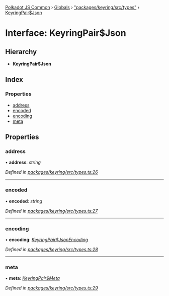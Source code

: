 [Polkadot JS Common](../README.md) › [Globals](../globals.md) › ["packages/keyring/src/types"](../modules/_packages_keyring_src_types_.md) › [KeyringPair$Json](_packages_keyring_src_types_.keyringpair_json.md)

# Interface: KeyringPair$Json

## Hierarchy

* **KeyringPair$Json**

## Index

### Properties

* [address](_packages_keyring_src_types_.keyringpair_json.md#address)
* [encoded](_packages_keyring_src_types_.keyringpair_json.md#encoded)
* [encoding](_packages_keyring_src_types_.keyringpair_json.md#encoding)
* [meta](_packages_keyring_src_types_.keyringpair_json.md#meta)

## Properties

###  address

• **address**: *string*

*Defined in [packages/keyring/src/types.ts:26](https://github.com/polkadot-js/common/blob/72281008/packages/keyring/src/types.ts#L26)*

___

###  encoded

• **encoded**: *string*

*Defined in [packages/keyring/src/types.ts:27](https://github.com/polkadot-js/common/blob/72281008/packages/keyring/src/types.ts#L27)*

___

###  encoding

• **encoding**: *[KeyringPair$JsonEncoding](_packages_keyring_src_types_.keyringpair_jsonencoding.md)*

*Defined in [packages/keyring/src/types.ts:28](https://github.com/polkadot-js/common/blob/72281008/packages/keyring/src/types.ts#L28)*

___

###  meta

• **meta**: *[KeyringPair$Meta](../modules/_packages_keyring_src_types_.md#keyringpairmeta)*

*Defined in [packages/keyring/src/types.ts:29](https://github.com/polkadot-js/common/blob/72281008/packages/keyring/src/types.ts#L29)*
